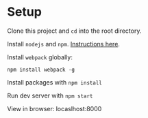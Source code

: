 # Setup

Clone this project and `cd` into the root directory.

Install `nodejs` and `npm`. [Instructions here](https://docs.npmjs.com/getting-started/installing-node).

Install `webpack` globally:
```
npm install webpack -g
```

Install packages with `npm install`

Run dev server with `npm start`

View in browser: locaslhost:8000
